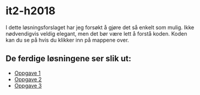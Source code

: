 # it2-h2018
I dette løsningsforslaget har jeg forsøkt å gjøre det så enkelt som mulig. Ikke nødvendigvis veldig elegant, men det bør være lett å forstå koden. Koden kan du se på hvis du klikker inn på mappene over.

## De ferdige løsningene ser slik ut:
* [Oppgave 1](https://gloer.github.io/it2-h2018/oppgave-1/)
* [Oppgave 2](https://gloer.github.io/it2-h2018/oppgave-2/)
* [Oppgave 3](https://gloer.github.io/it2-h2018/oppgave-3/)
